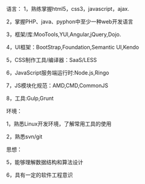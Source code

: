 语言：
1，熟练掌握html5，css3，javascript，ajax.

2，掌握PHP、java、pyphon中至少一种web开发语言

3，框架/库:MooTools,YUI,Angular,jQuery,Dojo.

4，UI框架：BootStrap,Foundation,Semantic UI,Kendo

5，CSS制作工具/编译器：SaaS/LESS

6，JavaScript服务端运行时:Node.js,Ringo

7，JS模块化规范：AMD,CMD,CommonJS

8，工具:Gulp,Grunt

环境：

1，熟悉Linux开发环境，了解常用工具的使用

2，熟悉svn/git

思想：

5，能够理解数据结构和算法设计

6，具有一定的软件工程意识

